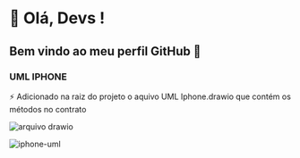 # 👋 Olá, Devs !
## Bem vindo ao meu perfil GitHub 👋


### UML IPHONE

⚡ Adicionado na raiz do projeto o aquivo UML Iphone.drawio que contém os métodos no contrato

![arquivo drawio](https://drive.google.com/file/d/1hiKWjgZDxpKhldrtqkox32igOt94iffK/view?usp=sharing)

<img src="https://drive.google.com/file/d/1hiKWjgZDxpKhldrtqkox32igOt94iffK/view?usp=sharing" alt="iphone-uml">

